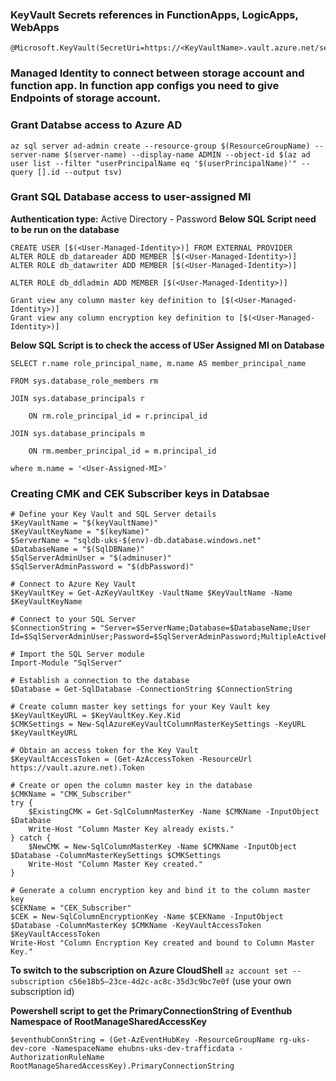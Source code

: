 ### KeyVault Secrets references in FunctionApps, LogicApps, WebApps

```
@Microsoft.KeyVault(SecretUri=https://<KeyVaultName>.vault.azure.net/secrets/PasswordName)
```

### Managed Identity to connect between storage account and function app. In function app configs you need to give Endpoints of storage account.

### Grant Databse access to Azure AD

```
az sql server ad-admin create --resource-group $(ResourceGroupName) --server-name $(server-name) --display-name ADMIN --object-id $(az ad user list --filter "userPrincipalName eq '$(userPrincipalName)'" --query [].id --output tsv)
```

### Grant SQL Database access to user-assigned MI

**Authentication type:** Active Directory - Password
**Below SQL Script need to be run on the database**

```
CREATE USER [$(<User-Managed-Identity>)] FROM EXTERNAL PROVIDER
ALTER ROLE db_datareader ADD MEMBER [$(<User-Managed-Identity>)]
ALTER ROLE db_datawriter ADD MEMBER [$(<User-Managed-Identity>)]

ALTER ROLE db_ddladmin ADD MEMBER [$(<User-Managed-Identity>)]

Grant view any column master key definition to [$(<User-Managed-Identity>)]
Grant view any column encryption key definition to [$(<User-Managed-Identity>)]
```

**Below SQL Script is to check the access of USer Assigned MI on Database**

```
SELECT r.name role_principal_name, m.name AS member_principal_name

FROM sys.database_role_members rm

JOIN sys.database_principals r

    ON rm.role_principal_id = r.principal_id

JOIN sys.database_principals m

    ON rm.member_principal_id = m.principal_id

where m.name = '<User-Assigned-MI>'
```

### Creating CMK and CEK Subscriber keys in Databsae

```
# Define your Key Vault and SQL Server details
$KeyVaultName = "$(keyVaultName)"
$KeyVaultKeyName = "$(keyName)"
$ServerName = "sqldb-uks-$(env)-db.database.windows.net"
$DatabaseName = "$(SqlDBName)"
$SqlServerAdminUser = "$(adminuser)"
$SqlServerAdminPassword = "$(dbPassword)"

# Connect to Azure Key Vault
$KeyVaultKey = Get-AzKeyVaultKey -VaultName $KeyVaultName -Name $KeyVaultKeyName

# Connect to your SQL Server
$ConnectionString = "Server=$ServerName;Database=$DatabaseName;User Id=$SqlServerAdminUser;Password=$SqlServerAdminPassword;MultipleActiveResultSets=true;"

# Import the SQL Server module
Import-Module "SqlServer"

# Establish a connection to the database
$Database = Get-SqlDatabase -ConnectionString $ConnectionString

# Create column master key settings for your Key Vault key
$KeyVaultKeyURL = $KeyVaultKey.Key.Kid
$CMKSettings = New-SqlAzureKeyVaultColumnMasterKeySettings -KeyURL $KeyVaultKeyURL

# Obtain an access token for the Key Vault
$KeyVaultAccessToken = (Get-AzAccessToken -ResourceUrl https://vault.azure.net).Token

# Create or open the column master key in the database
$CMKName = "CMK_Subscriber"
try {
    $ExistingCMK = Get-SqlColumnMasterKey -Name $CMKName -InputObject $Database
    Write-Host "Column Master Key already exists."
} catch {
    $NewCMK = New-SqlColumnMasterKey -Name $CMKName -InputObject $Database -ColumnMasterKeySettings $CMKSettings
    Write-Host "Column Master Key created."
}

# Generate a column encryption key and bind it to the column master key
$CEKName = "CEK_Subscriber"
$CEK = New-SqlColumnEncryptionKey -Name $CEKName -InputObject $Database -ColumnMasterKey $CMKName -KeyVaultAccessToken $KeyVaultAccessToken
Write-Host "Column Encryption Key created and bound to Column Master Key."
```

**To switch to the subscription on Azure CloudShell**
`az account set --subscription c56e18b5–23ce-4d2c-ac8c-35d3c9bc7e0f` (use your own subscription id)

**Powershell script to get the PrimaryConnectionString of Eventhub Namespace of RootManageSharedAccessKey**

```
$eventhubConnString = (Get-AzEventHubKey -ResourceGroupName rg-uks-dev-core -NamespaceName ehubns-uks-dev-trafficdata -AuthorizationRuleName RootManageSharedAccessKey).PrimaryConnectionString
```
